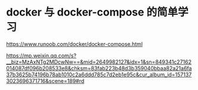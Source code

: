 # docker 与 docker-compose 的简单学习

https://www.runoob.com/docker/docker-compose.html



https://mp.weixin.qq.com/s?__biz=MzAxNTg2MDcwNw==&mid=2649982127&idx=1&sn=849341c27162014087df096b208533e8&chksm=83fab223b48d3b359040bbaa82a21a6fa37b3625b74196b78ab1010c2a6ddd785c7d2eb1e95c&cur_album_id=1571373023696371716&scene=189#rd



